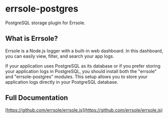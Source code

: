 # errsole-postgres

PostgreSQL storage plugin for Errsole.

## What is Errsole?

Errsole is a Node.js logger with a built-in web dashboard. In this dashboard, you can easily view, filter, and search your app logs.

If your application uses PostgreSQL as its database or if you prefer storing your application logs in PostgreSQL, you should install both the "errsole" and "errsole-postgres" modules. This setup allows you to store your application logs directly in your PostgreSQL database.

## Full Documentation

[https://github.com/errsole/errsole.js](https://github.com/errsole/errsole.js)